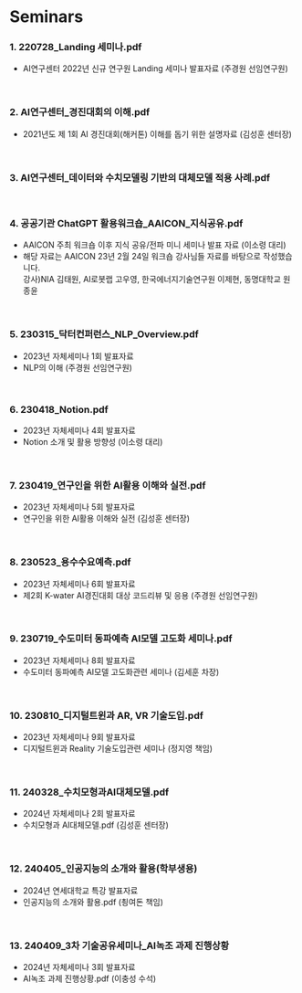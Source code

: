 # Seminars

### 1. 220728_Landing 세미나.pdf 
  - AI연구센터 2022년 신규 연구원 Landing 세미나 발표자료 (주경원 선임연구원)
<br>

### 2. AI연구센터_경진대회의 이해.pdf 
  - 2021년도 제 1회 AI 경진대회(해커톤) 이해를 돕기 위한 설명자료 (김성훈 센터장)
<br>

### 3. AI연구센터_데이터와 수치모델링 기반의 대체모델 적용 사례.pdf 
<br>

### 4. 공공기관 ChatGPT 활용워크숍_AAICON_지식공유.pdf  
  - AAICON 주최 워크숍 이후 지식 공유/전파 미니 세미나 발표 자료 (이소령 대리)  
  - 해당 자료는 AAICON 23년 2월 24일 워크숍 강사님들 자료를 바탕으로 작성했습니다.  
    강사)NIA 김태원, AI로봇랩 고우영, 한국에너지기술연구원 이제현, 동명대학교 원종윤
<br>

### 5. 230315_닥터컨퍼런스_NLP_Overview.pdf
  - 2023년 자체세미나 1회 발표자료   
  - NLP의 이해 (주경원 선임연구원)   
<br>

### 6. 230418_Notion.pdf
  - 2023년 자체세미나 4회 발표자료   
  - Notion 소개 및 활용 방향성 (이소령 대리)
<br>

### 7. 230419_연구인을 위한 AI활용 이해와 실전.pdf
  - 2023년 자체세미나 5회 발표자료   
  - 연구인을 위한 AI활용 이해와 실전 (김성훈 센터장)
<br>

### 8. 230523_용수수요예측.pdf
  - 2023년 자체세미나 6회 발표자료   
  - 제2회 K-water AI경진대회 대상 코드리뷰 및 응용 (주경원 선임연구원)
<br>

### 9. 230719_수도미터 동파예측 AI모델 고도화 세미나.pdf
  - 2023년 자체세미나 8회 발표자료   
  - 수도미터 동파예측 AI모델 고도화관련 세미나 (김세훈 차장)
<br>

### 10. 230810_디지털트윈과 AR, VR 기술도입.pdf
  - 2023년 자체세미나 9회 발표자료   
  - 디지털트윈과 Reality 기술도입관련 세미나 (정지영 책임)
<br>

### 11. 240328_수치모형과AI대체모델.pdf
  - 2024년 자체세미나 2회 발표자료   
  - 수치모형과 AI대체모델.pdf (김성훈 센터장)
<br>

### 12. 240405_인공지능의 소개와 활용(학부생용)
  - 2024년 연세대학교 특강 발표자료    
  - 인공지능의 소개와 활용.pdf (쵱여돈 책임)
<br>

### 13. 240409_3차 기술공유세미나_AI녹조 과제 진행상황
  - 2024년 자체세미나 3회 발표자료   
  - AI녹조 과제 진행상황.pdf (이충성 수석)
<br>


